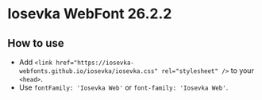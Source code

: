 # Iosevka WebFont 26.2.2

## How to use

- Add `<link href="https://iosevka-webfonts.github.io/iosevka/iosevka.css" rel="stylesheet" />` to your `<head>`.
- Use `fontFamily: 'Iosevka Web'` or `font-family: 'Iosevka Web'`.
